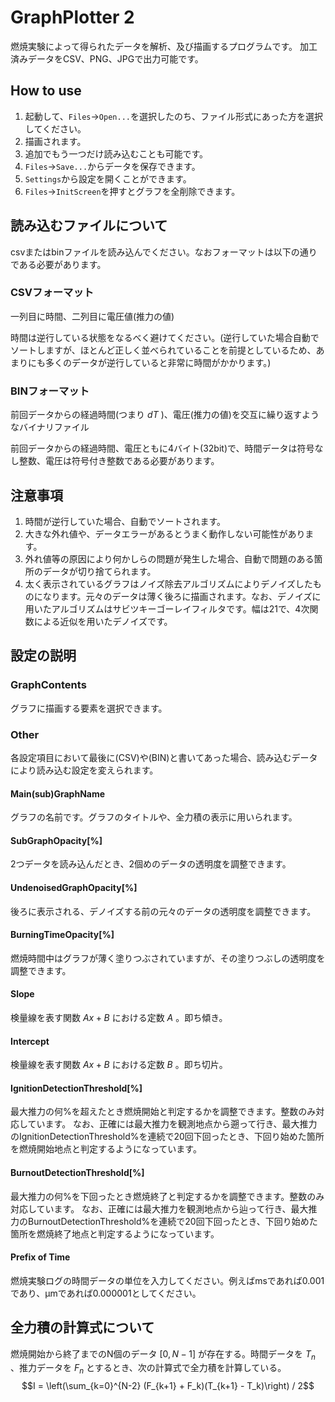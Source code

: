 # GraphPlotter 2
燃焼実験によって得られたデータを解析、及び描画するプログラムです。
加工済みデータをCSV、PNG、JPGで出力可能です。

## How to use
1. 起動して、`Files`->`Open...`を選択したのち、ファイル形式にあった方を選択してください。
2. 描画されます。
3. 追加でもう一つだけ読み込むことも可能です。
4. `Files`->`Save...`からデータを保存できます。
5. `Settings`から設定を開くことができます。
6. `Files`->`InitScreen`を押すとグラフを全削除できます。

## 読み込むファイルについて
csvまたはbinファイルを読み込んでください。なおフォーマットは以下の通りである必要があります。

### CSVフォーマット
一列目に時間、二列目に電圧値(推力の値)

時間は逆行している状態をなるべく避けてください。(逆行していた場合自動でソートしますが、ほとんど正しく並べられていることを前提としているため、あまりにも多くのデータが逆行していると非常に時間がかかります。)

### BINフォーマット
前回データからの経過時間(つまり $d T$ )、電圧(推力の値)を交互に繰り返すようなバイナリファイル

前回データからの経過時間、電圧ともに4バイト(32bit)で、時間データは符号なし整数、電圧は符号付き整数である必要があります。

## 注意事項
1. 時間が逆行していた場合、自動でソートされます。
2. 大きな外れ値や、データエラーがあるとうまく動作しない可能性があります。
3. 外れ値等の原因により何かしらの問題が発生した場合、自動で問題のある箇所のデータが切り捨てられます。
4. 太く表示されているグラフはノイズ除去アルゴリズムによりデノイズしたものになります。元々のデータは薄く後ろに描画されます。なお、デノイズに用いたアルゴリズムはサビツキーゴーレイフィルタです。幅は21で、4次関数による近似を用いたデノイズです。

## 設定の説明
### GraphContents
グラフに描画する要素を選択できます。

### Other
各設定項目において最後に(CSV)や(BIN)と書いてあった場合、読み込むデータにより読み込む設定を変えられます。
#### Main(sub)GraphName
グラフの名前です。グラフのタイトルや、全力積の表示に用いられます。

#### SubGraphOpacity[%]
2つデータを読み込んだとき、2個めのデータの透明度を調整できます。

#### UndenoisedGraphOpacity[%]
後ろに表示される、デノイズする前の元々のデータの透明度を調整できます。

#### BurningTimeOpacity[%]
燃焼時間中はグラフが薄く塗りつぶされていますが、その塗りつぶしの透明度を調整できます。

#### Slope
検量線を表す関数 $Ax+B$ における定数 $A$ 。即ち傾き。

#### Intercept
検量線を表す関数 $Ax+B$ における定数 $B$ 。即ち切片。

#### IgnitionDetectionThreshold[%]
最大推力の何%を超えたとき燃焼開始と判定するかを調整できます。整数のみ対応しています。
なお、正確には最大推力を観測地点から遡って行き、最大推力のIgnitionDetectionThreshold%を連続で20回下回ったとき、下回り始めた箇所を燃焼開始地点と判定するようになっています。

#### BurnoutDetectionThreshold[%]
最大推力の何%を下回ったとき燃焼終了と判定するかを調整できます。整数のみ対応しています。
なお、正確には最大推力を観測地点から辿って行き、最大推力のBurnoutDetectionThreshold%を連続で20回下回ったとき、下回り始めた箇所を燃焼終了地点と判定するようになっています。

#### Prefix of Time
燃焼実験ログの時間データの単位を入力してください。例えばmsであれば0.001であり、μmであれば0.000001としてください。

## 全力積の計算式について
燃焼開始から終了までのN個のデータ $[0, N-1]$ が存在する。時間データを $T_n$ 、推力データを $F_n$ とするとき、次の計算式で全力積を計算している。
$$I = \left(\sum_{k=0}^{N-2} (F_{k+1} + F_k)(T_{k+1} - T_k)\right) / 2$$
